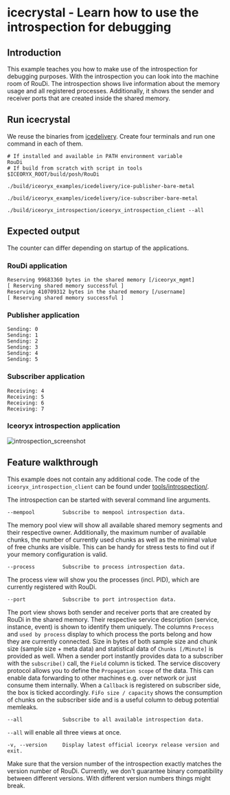 # icecrystal - Learn how to use the introspection for debugging

## Introduction

This example teaches you how to make use of the introspection for debugging purposes. With the introspection you can 
look into the machine room of RouDi. The introspection shows live information about the memory usage and all
registered processes. Additionally, it shows the sender and receiver ports that are created inside the shared memory.

## Run icecrystal

We reuse the binaries from [icedelivery](../icedelivery/). Create four terminals and run one command in each of them.

    # If installed and available in PATH environment variable
    RouDi
    # If build from scratch with script in tools
    $ICEORYX_ROOT/build/posh/RouDi

    ./build/iceoryx_examples/icedelivery/ice-publisher-bare-metal

    ./build/iceoryx_examples/icedelivery/ice-subscriber-bare-metal

    ./build/iceoryx_introspection/iceoryx_introspection_client --all

## Expected output

The counter can differ depending on startup of the applications.

### RouDi application

    Reserving 99683360 bytes in the shared memory [/iceoryx_mgmt]
    [ Reserving shared memory successful ] 
    Reserving 410709312 bytes in the shared memory [/username]
    [ Reserving shared memory successful ] 

### Publisher application

    Sending: 0
    Sending: 1
    Sending: 2
    Sending: 3
    Sending: 4
    Sending: 5

### Subscriber application

    Receiving: 4
    Receiving: 5
    Receiving: 6
    Receiving: 7

### Iceoryx introspection application

![introspection_screenshot](https://user-images.githubusercontent.com/8661268/70729509-a515d400-1d03-11ea-877d-69d29efe58c0.png)

## Feature walkthrough

This example does not contain any additional code. The code of the `iceoryx_introspection_client` can be found under
[tools/introspection/](../../tools/introspection/).

The introspection can be started with several command line arguments.

    --mempool         Subscribe to mempool introspection data.

The memory pool view will show all available shared memory segments and their respective owner. Additionally, the 
maximum number of available chunks, the number of currently used chunks as well as the minimal value of free chunks
are visible. This can be handy for stress tests to find out if your memory configuration is valid.

    --process         Subscribe to process introspection data.

The process view will show you the processes (incl. PID), which are currently registered with RouDi.

    --port            Subscribe to port introspection data.

The port view shows both sender and receiver ports that are created by RouDi in the shared memory. Their respective
service description (service, instance, event) is shown to identify them uniquely. The columns `Process` and
`used by process` display to which process the ports belong and how they are currently connected. Size in bytes of
both sample size and chunk size (sample size + meta data) and statistical data of `Chunks [/Minute]` is provided as
well. When a sender port instantly provides data to a subscriber with the `subscribe()` call, the `Field` column is
ticked. The service discovery protocol allows you to define the `Propagation scope` of the data. This can enable
data forwarding to other machines e.g. over network or just consume them internally. When a `Callback` is
registered on subscriber side, the box is ticked accordingly. `FiFo size / capacity` shows the consumption of chunks
on the subscriber side and is a useful column to debug potential memleaks.

    --all             Subscribe to all available introspection data.

`--all` will enable all three views at once.

    -v, --version     Display latest official iceoryx release version and exit.

Make sure that the version number of the introspection exactly matches the version number of RouDi. Currently,
we don't guarantee binary compatibility between different versions. With different version numbers things might break.

